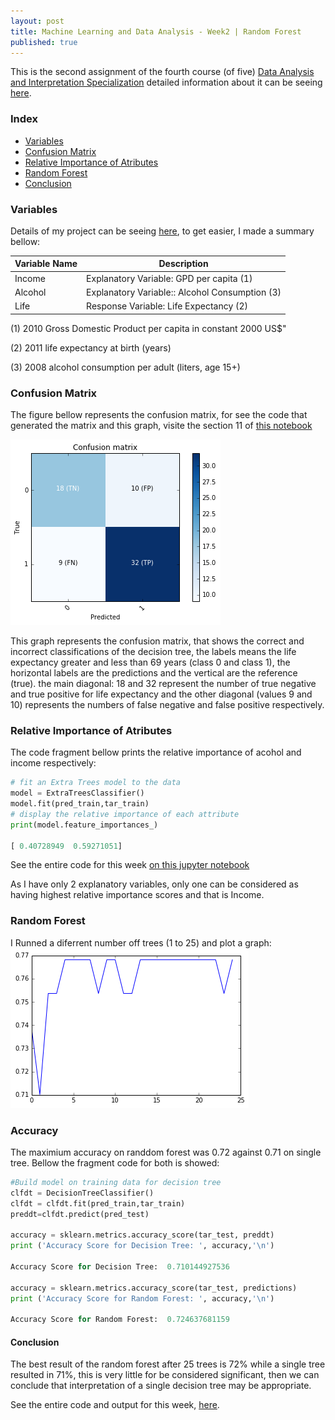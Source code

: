 ```yaml
---
layout: post
title: Machine Learning and Data Analysis - Week2 | Random Forest
published: true
---
```


This is the second assignment of the fourth course (of five)
[Data Analysis and Interpretation Specialization](https://www.coursera.org/specializations/data-analysis)
detailed information about it can be seeing [here](https://www.coursera.org/learn/machine-learning-data-analysis).


### Index
+ [Variables](#variables)
+ [Confusion Matrix](#matrix)
+ [Relative Importance of Atributes](#importance)
+ [Random Forest](#rf)
+ [Conclusion](#conclusion)  

### <a name = "variables"></a>Variables

Details of my project can be seeing
[here](https://sidon.github.io/data-visualization-week1/), to get easier, I made a summary bellow:

|Variable Name|Description|
|-------------|-----------|
|Income       |Explanatory Variable: GPD per capita (1)|
|Alcohol      |Explanatory Variable:: Alcohol Consumption (3)|
|Life         |Response Variable: Life Expectancy (2)|

(1) 2010 Gross Domestic Product per capita in constant 2000 US$"

(2) 2011 life expectancy at birth (years)

(3) 2008 alcohol consumption per adult (liters, age 15+)

### <a name = "matrix"></a>Confusion Matrix
The figure bellow represents the confusion matrix, for see the code that generated
the matrix and this graph, visite the section 11 of
[this notebook](https://github.com/Sidon/Sidon.github.io/blob/master/_posts/rforest.ipynb)

![plot](/images/matrix2.png)

This graph represents the confusion matrix, that shows the correct and incorrect classifications of the decision tree, the labels means the life expectancy greater and less than 69 years (class 0 and class 1), the horizontal labels are the predictions and the vertical are the reference (true). the main diagonal: 18 and 32 represent the number of true negative and true positive for life expectancy and the other diagonal (values 9 and 10) represents the numbers of false negative and false positive respectively.

### <a name = "importance"></a>Relative Importance of Atributes

The code fragment bellow prints the relative importance of acohol and income respectively:

```python
# fit an Extra Trees model to the data
model = ExtraTreesClassifier()
model.fit(pred_train,tar_train)
# display the relative importance of each attribute
print(model.feature_importances_)

[ 0.40728949  0.59271051]
```
See the entire code for this week [on this jupyter notebook](https://github.com/Sidon/Sidon.github.io/blob/master/_posts/reforest.ipynb)

As I have only 2 explanatory variables, only one can be considered as having highest relative importance scores and that is Income.

### <a name = "rf"></a>Random Forest

I Runned a diferrent number off trees (1 to 25) and plot a graph:
![plot](/images/rf-trees3.png)


### <a name = "acc"></a>Accuracy
The maximium accuracy on randdom forest was 0.72 against 0.71 on single tree.
Bellow the fragment code for both is showed:

```python
#Build model on training data for decision tree
clfdt = DecisionTreeClassifier()
clfdt = clfdt.fit(pred_train,tar_train)
preddt=clfdt.predict(pred_test)

accuracy = sklearn.metrics.accuracy_score(tar_test, preddt)
print ('Accuracy Score for Decision Tree: ', accuracy,'\n')

Accuracy Score for Decision Tree:  0.710144927536

accuracy = sklearn.metrics.accuracy_score(tar_test, predictions)
print ('Accuracy Score for Random Forest: ', accuracy,'\n')

Accuracy Score for Random Forest:  0.724637681159
```

#### <a name = "conclusion"></a>Conclusion
The best result of the random forest after 25 trees is 72% while a single tree resulted in 71%, this is very little for be considered significant, then we can conclude that interpretation of a single decision tree may be appropriate.


See the entire code and output for this week,  [here](https://github.com/Sidon/Sidon.github.io/blob/master/_posts/rforest.ipynb).
